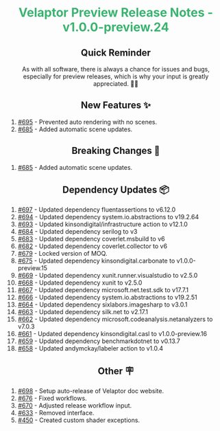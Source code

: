 <h1 align="center" style="color: mediumseagreen;font-weight: bold;">
Velaptor Preview Release Notes - v1.0.0-preview.24
</h1>

<h2 align="center" style="font-weight: bold;">Quick Reminder</h2>

<div align="center">

As with all software, there is always a chance for issues and bugs, especially for preview releases, which is why your input is greatly appreciated. 🙏🏼
</div>

<h2 align="center" style="font-weight: bold;">New Features ✨</h2>

1. [#695](https://github.com/KinsonDigital/Velaptor/issues/695) - Prevented auto rendering with no scenes.
2. [#685](https://github.com/KinsonDigital/Velaptor/issues/685) - Added automatic scene updates.

<h2 align="center" style="font-weight: bold;">Breaking Changes 🧨</h2>

1. [#685](https://github.com/KinsonDigital/Velaptor/issues/685) - Added automatic scene updates.

<h2 align="center" style="font-weight: bold;">Dependency Updates 📦</h2>

1. [#697](https://github.com/KinsonDigital/Velaptor/pull/697) - Updated dependency fluentassertions to v6.12.0
2. [#694](https://github.com/KinsonDigital/Velaptor/pull/694) - Updated dependency system.io.abstractions to v19.2.64
3. [#693](https://github.com/KinsonDigital/Velaptor/pull/693) - Updated kinsondigital/infrastructure action to v12.1.0
4. [#684](https://github.com/KinsonDigital/Velaptor/pull/684) - Updated dependency serilog to v3
5. [#683](https://github.com/KinsonDigital/Velaptor/pull/683) - Updated dependency coverlet.msbuild to v6
6. [#682](https://github.com/KinsonDigital/Velaptor/pull/682) - Updated dependency coverlet.collector to v6
7. [#679](https://github.com/KinsonDigital/Velaptor/pull/679) - Locked version of MOQ.
8. [#675](https://github.com/KinsonDigital/Velaptor/pull/675) - Updated dependency kinsondigital.carbonate to v1.0.0-preview.15
9.  [#669](https://github.com/KinsonDigital/Velaptor/pull/669) - Updated dependency xunit.runner.visualstudio to v2.5.0
10. [#668](https://github.com/KinsonDigital/Velaptor/pull/668) - Updated dependency xunit to v2.5.0
11. [#667](https://github.com/KinsonDigital/Velaptor/pull/667) - Updated dependency microsoft.net.test.sdk to v17.7.1
12. [#666](https://github.com/KinsonDigital/Velaptor/pull/666) - Updated dependency system.io.abstractions to v19.2.51
13. [#664](https://github.com/KinsonDigital/Velaptor/pull/664) - Updated dependency sixlabors.imagesharp to v3.0.1
14. [#663](https://github.com/KinsonDigital/Velaptor/pull/663) - Updated dependency silk.net to v2.17.1
15. [#662](https://github.com/KinsonDigital/Velaptor/pull/662) - Updated dependency microsoft.codeanalysis.netanalyzers to v7.0.3
16. [#661](https://github.com/KinsonDigital/Velaptor/pull/661) - Updated dependency kinsondigital.casl to v1.0.0-preview.16
17. [#659](https://github.com/KinsonDigital/Velaptor/pull/659) - Updated dependency benchmarkdotnet to v0.13.7
18. [#658](https://github.com/KinsonDigital/Velaptor/pull/658) - Updated andymckay/labeler action to v1.0.4

<h2 align="center" style="font-weight: bold;">Other 🪧</h2>

1. [#698](https://github.com/KinsonDigital/Velaptor/issues/698) - Setup auto-release of Velaptor doc website.
2. [#676](https://github.com/KinsonDigital/Velaptor/issues/676) - Fixed workflows.
3. [#670](https://github.com/KinsonDigital/Velaptor/issues/670) - Adjusted release workflow input.
4. [#633](https://github.com/KinsonDigital/Velaptor/issues/633) - Removed interface.
5. [#450](https://github.com/KinsonDigital/Velaptor/issues/450) - Created custom shader exceptions.
